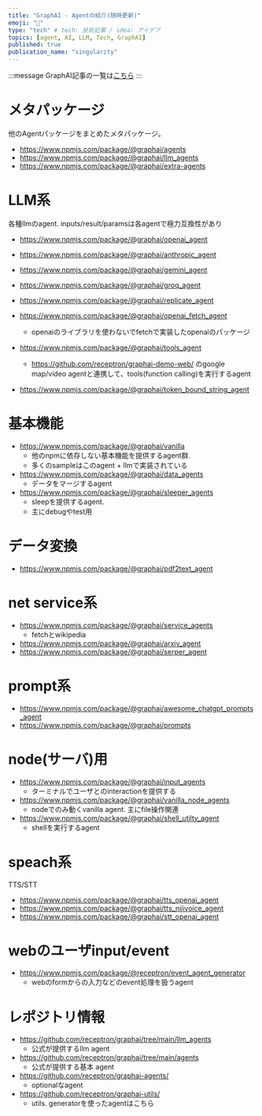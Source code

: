```yaml
---
title: "GraphAI - Agentの紹介(随時更新)"
emoji: "🤖"
type: "tech" # tech: 技術記事 / idea: アイデア
topics: [agent, AI, LLM, Tech, GraphAI]
published: true
publication_name: "singularity"
---
```


:::message
GraphAI記事の一覧は[こちら](https://zenn.dev/singularity/articles/graphai-index)
:::

# メタパッケージ
他のAgentパッケージをまとめたメタパッケージ。

- https://www.npmjs.com/package/@graphai/agents
- https://www.npmjs.com/package/@graphai/llm_agents
- https://www.npmjs.com/package/@graphai/extra-agents

# LLM系
各種llmのagent.
inputs/result/paramsは各agentで極力互換性があり

- https://www.npmjs.com/package/@graphai/openai_agent
- https://www.npmjs.com/package/@graphai/anthropic_agent
- https://www.npmjs.com/package/@graphai/gemini_agent
- https://www.npmjs.com/package/@graphai/groq_agent
- https://www.npmjs.com/package/@graphai/replicate_agent


- https://www.npmjs.com/package/@graphai/openai_fetch_agent
  - openaiのライブラリを使わないでfetchで実装したopenaiのパッケージ

- https://www.npmjs.com/package/@graphai/tools_agent
  - https://github.com/receptron/graphai-demo-web/ のgoogle map/video agentと連携して、tools(function calling)を実行するagent
- https://www.npmjs.com/package/@graphai/token_bound_string_agent


# 基本機能

- https://www.npmjs.com/package/@graphai/vanilla
  - 他のnpmに依存しない基本機能を提供するagent群.
  - 多くのsampleはこのagent + llmで実装されている
- https://www.npmjs.com/package/@graphai/data_agents
  - データをマージするagent
- https://www.npmjs.com/package/@graphai/sleeper_agents
  - sleepを提供するagent.
  - 主にdebugやtest用
  
# データ変換

- https://www.npmjs.com/package/@graphai/pdf2text_agent

# net service系

- https://www.npmjs.com/package/@graphai/service_agents
  - fetchとwikipedia
- https://www.npmjs.com/package/@graphai/arxiv_agent
- https://www.npmjs.com/package/@graphai/serper_agent

# prompt系
- https://www.npmjs.com/package/@graphai/awesome_chatgpt_prompts_agent
- https://www.npmjs.com/package/@graphai/prompts


# node(サーバ)用
- https://www.npmjs.com/package/@graphai/input_agents
  - ターミナルでユーザとのinteractionを提供する
- https://www.npmjs.com/package/@graphai/vanilla_node_agents
  - nodeでのみ動くvanilla agent. 主にfile操作関連
- https://www.npmjs.com/package/@graphai/shell_utilty_agent
  - shellを実行するagent

# speach系

TTS/STT

- https://www.npmjs.com/package/@graphai/tts_openai_agent
- https://www.npmjs.com/package/@graphai/tts_nijivoice_agent
- https://www.npmjs.com/package/@graphai/stt_openai_agent


# webのユーザinput/event

- https://www.npmjs.com/package/@receptron/event_agent_generator
  - webのformからの入力などのevent処理を扱うagent



# レポジトリ情報

- https://github.com/receptron/graphai/tree/main/llm_agents
  - 公式が提供するllm agent
- https://github.com/receptron/graphai/tree/main/agents
  - 公式が提供する基本 agent
- https://github.com/receptron/graphai-agents/
  - optionalなagent
- https://github.com/receptron/graphai-utils/
  - utils. generatorを使ったagentはこちら